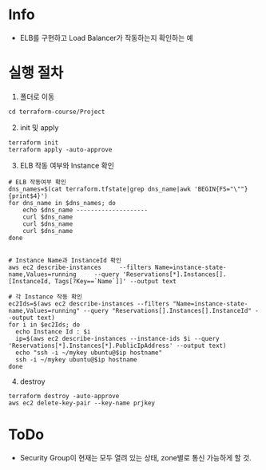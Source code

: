 # Info
* ELB를 구현하고 Load Balancer가 작동하는지 확인하는 예

# 실행 절차
1. 폴더로 이동
```
cd terraform-course/Project
```

2. init 및 apply
```
terraform init
terraform apply -auto-approve
```


3. ELB 작동 여부와 Instance 확인
```
# ELB 작동여부 확인
dns_names=$(cat terraform.tfstate|grep dns_name|awk 'BEGIN{FS="\""}{print$4}')
for dns_name in $dns_names; do
    echo $dns_name --------------------
    curl $dns_name
    curl $dns_name
    curl $dns_name
done


# Instance Name과 InstanceId 확인
aws ec2 describe-instances     --filters Name=instance-state-name,Values=running     --query 'Reservations[*].Instances[].[InstanceId, Tags[?Key==`Name`]]' --output text

# 각 Instance 작동 확인
ec2Ids=$(aws ec2 describe-instances --filters "Name=instance-state-name,Values=running" --query "Reservations[].Instances[].InstanceId" --output text)
for i in $ec2Ids; do
  echo Instance Id : $i
  ip=$(aws ec2 describe-instances --instance-ids $i --query 'Reservations[*].Instances[*].PublicIpAddress' --output text)
  echo "ssh -i ~/mykey ubuntu@$ip hostname"
  ssh -i ~/mykey ubuntu@$ip hostname
done
```

4. destroy
```
terraform destroy -auto-approve
aws ec2 delete-key-pair --key-name prjkey

```


# ToDo
* Security Group이 현재는 모두 열려 있는 상태, zone별로 통신 가능하게 할 것. 

